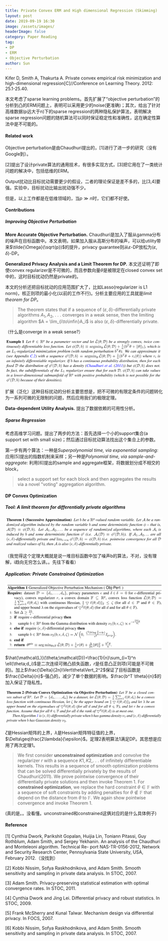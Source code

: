 ```yaml
---
title: Private Convex ERM and High dimensional Regression (Skimming)
layout: post
date: 2019-09-19 16:30
image: /assets/images/
headerImage: false
category: Paper Reading
tag:
- DP
- ERM
- Objective Perturbation
author: Sun
---
```


Kifer D, Smith A, Thakurta A. Private convex empirical risk minimization and high-dimensional regression[C]//Conference on Learning Theory. 2012: 25.1-25.40.

本文考虑了sparse learning problems。首先扩展了“objective perturbation”的分析到凸的ERM问题上，表明可以采用更少的noise(更准确)；其次，给出了针对高维数据(p远大于n)下的sparse regression的两种隐私保护算法，表明解决sparse regression问题的随机算法可以同时保证稳定性和准确性，这在确定性算法中是不可能的。

<!--more-->

#### Related work

Objective perturbation是由Chaudhuri提出的，[1]进行了进一步的研究（没有Google到）。

[2]提出了设计private算法的通用技术，有很多实现方式，[3]把它用在了一类统计问题的解决中，包括低维的ERM。

Output扰动比目标扰动需要更少的假设，二者的理论保证是差不多的，比[3,4]要强。实验中，目标扰动比输出扰动强不少。

但是，以上工作都是在低维领域的，当$p\gg n$时，它们都不好使。

#### Contributions

##### Improving Objective Perturbation

**More Accurate Objective Perturbation.** Chaudhuri是加入了服从gamma分布的噪声在目标函数中。本文表明，如果加入服从高斯分布的噪声，可以给utility带来$\tilde{\Omega}(\sqrt{p})$的提升，privacy guarantee则从$\varepsilon$-DP放松为$(\varepsilon,\delta)$-DP。

**Generalized Privacy Analysis and a Limit Theorem for DP.** 本文还证明了即使convex regularizer是不可微的，而且参数向量$\theta$是被限定在closed convex set中的，这时目标扰动仍然是private的。

本文的分析还把目标扰动的应用范围扩大了，比如Lasso(regularizer is L1 norm)，核正则项的最小化(以前的工作不行)。分析主要应用的工具就是*limit theorem for DP*。

> The theorem states that if a sequence of $(\varepsilon, \delta)$-differentially private algorithms $A_1, A_2,$ . . . converges in a weak sense, then the limiting algorithm $A = \lim_{i\to\infin}A_i$ is also $(\varepsilon, \delta)$-differentially private.

（什么是converge in a weak sense?）

![](/assets/images/2019-09-19-Private-Convex-ERM/image-20190920111409934.png)

扩展（泛化）这种目标扰动的分析主要思想是，把不可微的有限定条件的问题转化为一系列可微的无限制的问题，然后应用我们的极限定理。

**Data-dependent Utility Analysis.** 提出了数据依赖的可用性分析。

##### Sparse Regression

考虑高维学习问题。提出了两步的方法：首先选择一个小的support集合(a support set with small size)；然后通过目标扰动算法找出这个集合上的参数。

第一步有两个算法：一种是*Superpolynomial
time, via exponential sampling:* 应用[5]提出的指数机制来采样；另一种是*Polynomial
time, via sample-and-aggregate:* 利用[6]提出的sample and aggregate框架，将数据划分成不相交的block，

> select a support set for each block and then aggregates the results via a novel "voting" aggregation algorithm.

#### DP Convex Optimization

##### Tool: A limit theorem for differentially private algorithms
![](/assets/images/2019-09-19-Private-Convex-ERM/image-20190920143729775.png)

（我觉得这个定理大概就是说一堆目标函数中加了噪声b的算法，不对，没有理解，i趋向无穷怎么讲。。先往下看看）

##### Application: Private Constrained Optimization

![](/assets/images/2019-09-19-Private-Convex-ERM/image-20190920155542516.png)

$\hat{\mathcal{L}}(\theta;\mathcal{D})=\frac{1}{n}\sum_{i=1}^n \ell(\theta;d_i)$是二次连续可微凸损失函数，$r$是任意凸正则项(可能是不可微的)。加上$\frac{\Delta}{2n}\Vert\theta\Vert_2^2$保证了目标函数是$\frac{\Delta}{n}$-强凸的，减少了单个数据的影响。$\frac{b^T \theta}{n}$的加入保证了隐私性。

![](/assets/images/2019-09-19-Private-Convex-ERM/image-20190920161526144.png)

$\zeta$是Hessian矩阵的上界，$\lambda$是Hessian矩阵特征值的上界，$\Delta\geq\frac{2\lambda}{\epsilon}$。定理2表明算法1满足DP。其思想是应用了两次定理1。

> We first consider **unconstrained optimization** and convolve the regularizer $r$ with a sequence $K1,K2,$. . . of infinitely differentiable kernels. This results in a sequence of smooth optimization problems that can be solved differentially privately by the results of Chaudhuri(2011). We prove pointwise convergence of their differentially private solutions and then invoke Theorem 1. For **constrained optimization**, we replace the hard constraint $\theta\in \mathbb{F}$ with a sequence of soft constraints by adding penalties for $\theta\notin\mathbb{F}$ that depend on the distance from $\theta$ to $\mathbb{F}$. We again show pointwise convergence and invoke Theorem 1.

(真的是。。没看懂。unconstrained和constrained这俩对应的是什么具体例子)















#### Reference

[1] Cynthia Dwork, Parikshit Gopalan, Huijia Lin, Toniann Pitassi, Guy Rothblum, Adam Smith, and Sergey Yekhanin. An analysis of the Chaudhuri and Monteleoni algorithm. Technical Re- port NAS-TR-0156-2012, Network and Security Research Center, Pennsylvania State University, USA, February 2012.（没找到）

[2] Kobbi Nissim, Sofya Raskhodnikova, and Adam Smith. Smooth sensitivity and sampling in private data analysis. In STOC, 2007.

[3] Adam Smith. Privacy-preserving statistical estimation with optimal convergence rates. In STOC, 2011.

[4] Cynthia Dwork and Jing Lei. Differential privacy and robust statistics. In STOC, 2009.

[5] Frank McSherry and Kunal Talwar. Mechanism design via differential privacy. In FOCS, 2007.

[6] Kobbi Nissim, Sofya Raskhodnikova, and Adam Smith. Smooth sensitivity and sampling in private data analysis. In STOC, 2007.







